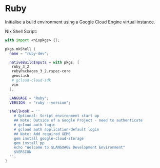 # Ruby 

Initialise a build environment using a Google Cloud Engine virtual instance.


Nix Shell Script:

```nix
with import <nixpkgs> {};

pkgs.mkShell {
  name = "ruby-dev";

  nativeBuildInputs = with pkgs; [
   ruby_3_2 
   rubyPackages_3_2.rspec-core
   gemstash
   # gcloud-cloud-sdk
   vim
  ];

  LANGUAGE = "Ruby";
  VERSION  = "ruby --version";

  shellHook = ''
    # Optional: Script environment start up 
    ## Note: Outside of a Google Project - need to authenticate
    # gcloud auth login
    # gcloud auth application-default login
    ## Note: Add required GEMS
    gem install google-cloud-storage
    gem install pp 
    echo "Welcome to $LANGUAGE Development Environment"
    $VERSION
  '';
}
```

